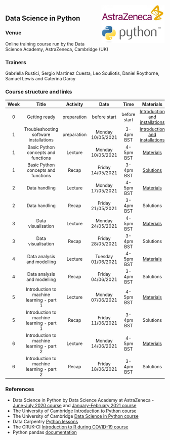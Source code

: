 <img align="right" src=img/course_logo.png width="200">


## Data Science in Python


### Venue

Online training course run by the Data Science Academy, AstraZeneca, Cambridge (UK)


### Trainers

Gabriella Rustici, Sergio Martínez Cuesta, Leo Souliotis, Daniel Roythorne, Samuel Lewis and Caterina Darcy


### Course structure and links

Week | Title | Activity | Date | Time | Materials | Trainer
:---:|:-----:|:--------:|:----:|:----:|:---------:|:-------:
0 | Getting ready | preparation | before start | before start | [Introduction and installations](notebooks/week0_materials.ipynb) | all
1 | Troubleshooting software installations | preparation | Monday 10/05/2021 | 3-4pm BST | [Introduction and installations](notebooks/week0_materials.ipynb) | LS
1 | Basic Python concepts and functions | Lecture | Monday 10/05/2021 | 4-5pm BST | [Materials](notebooks/week1_lecture.ipynb) | SMC
1 | Basic Python concepts and functions | Recap | Friday 14/05/2021 | 3-4pm BST | [Solutions](notebooks/week1_solutions.ipynb) | SMC
2 | Data handling | Lecture | Monday 17/05/2021 | 4-5pm BST | [Materials](notebooks/week2_lecture.ipynb) | 
2 | Data handling | Recap | Friday 21/05/2021 | 3-4pm BST | Solutions | 
3 | Data visualisation | Lecture | Monday 24/05/2021 | 4-5pm BST | [Materials](notebooks/week3_lecture.ipynb) |
3 | Data visualisation | Recap | Friday 28/05/2021 | 3-4pm BST | Solutions |
4 | Data analysis and modelling | Lecture | Tuesday 01/06/2021 | 4-5pm BST | [Materials](notebooks/week4_lecture.ipynb) |
4 | Data analysis and modelling | Recap | Friday 04/06/2021 | 3-4pm BST | Solutions |
5 | Introduction to machine learning - part 1 | Lecture | Monday 07/06/2021 | 4-5pm BST | [Materials](notebooks/week5_lecture.ipynb) |
5 | Introduction to machine learning - part 1 | Recap | Friday 11/06/2021 | 3-4pm BST | Solutions |
6 | Introduction to machine learning - part 2 | Lecture | Monday 14/06/2021 | 4-5pm BST | [Materials](notebooks/week6_lecture.ipynb) |
6 | Introduction to machine learning - part 2 | Recap | Friday 18/06/2021 | 3-4pm BST | Solutions |


### References

- Data Science in Python by Data Science Academy at AstraZeneca - [June-July 2020 course](https://github.com/semacu/data-science-python) and [January-February 2021 course](https://github.com/semacu/202101-data-science-python)
- The University of Cambridge [Introduction to Python course](https://github.com/pycam/python-basic)
- The University of Cambridge [Data Science in Python course](https://github.com/pycam/python-data-science)
- Data Carpentry [Python lessons](https://datacarpentry.org)
- The CRUK-CI [Introduction to R during COVID-19 course](https://bioinformatics-core-shared-training.github.io/r-intro/)
- Python pandas [documentation](https://pandas.pydata.org/docs/)
